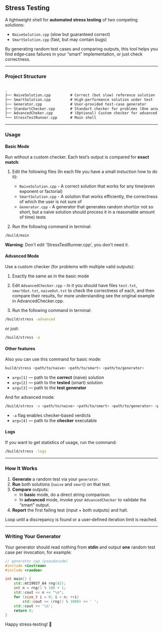 ## Stress Testing

A lightweight shell for **automated stress testing** of two competing solutions:

- `NaiveSolution.cpp` (slow but guaranteed correct)  
- `SmartSolution.cpp` (fast, but may contain bugs)

By generating random test cases and comparing outputs, this tool helps you find edge‑case failures in your “smart” implementation, or just check correctness.

---

### Project Structure

```markdown

.
├── NaiveSolution.cpp         # Correct (but slow) reference solution
├── SmartSolution.cpp         # High‑performance solution under test
├── Generator.cpp             # User‑provided test‑case generator
├── StandartChecker.cpp       # Standart checker for problems (One answer for each test)
├── AdvancedCheker.cpp        # (Optional) Custom checker for advanced problems (Multiple answers for each test)
└── StressTestRunner.cpp      # Main shell

````

---

### Usage

#### Basic Mode

Run without a custom checker. Each test’s output is compared for **exact match**:

1) Edit the following files (In each file you have a small instuction how to do it):
    - `NaiveSolution.cpp` - A correct solution that works for any time(even exponent or factorial)
    - `SmartSolution.cpp` - A solution that works efficiently, the correctness of which the user is not sure of
    - `Generator.cpp` - A generator that generates random short(or not so short, but a naive solution should process it in a reasonable amount of time) tests

2) Run the following command in terminal:

```bash
/build/main
```

**Warning**: Don't edit 'StressTestRunner.cpp', you don't need it.

#### Advanced Mode

Use a custom checker (for problems with multiple valid outputs):

1) Exactly the same as in the basic mode

2) Edit `AdvancedChecker.cpp` - In it you should have files `test.txt`, `smartOut.txt`, `naiveOut.txt` to check the correctness of each, and then compare their results, for more understanding see the original example in AdvancedChecker.cpp.

3) Run the following command in terminal:

```bash
/build/stress -advanced
```

or just:

```bash
/build/stress -a
```

#### Other features

Also you can use this command for basic mode:

```bash
build/stress <path/to/naive> <path/to/smart> <path/to/generator>
```

- `argv[1]` — path to the **correct** (naive) solution
- `argv[2]` — path to the **tested** (smart) solution
- `argv[3]` — path to the **test generator**

And for advanced mode:

```bash
/build/stress -a <path/to/naive> <path/to/smart> <path/to/generator> <path/to/checker>
```

- `-a` flag enables checker‑based verdicts
- `argv[4]` — path to the **checker** executable

#### Logs

If you want to get statistics of usage, run the command:

```bash
/build/stress -logs
```

---

### How It Works

1. **Generate** a random test via your `generator`.
2. **Run** both solutions (`naive` and `smart`) on that test.
3. **Compare** outputs:
   - In **basic** mode, do a direct string comparison.
   - In **advanced** mode, invoke your `AdvancedChecker` to validate the “smart” output.
4. **Report** the first failing test (input + both outputs) and halt.

Loop until a discrepancy is found or a user‑defined iteration limit is reached.

---

### Writing Your Generator

Your generator should read nothing from **stdin** and output **one** random test case per invocation, for example:

```cpp
// generator.cpp (pseudocode)
#include <iostream>
#include <random>

int main() {
    std::mt19937_64 rng(42);
    int n = rng() % 100 + 1;
    std::cout << n << "\n";
    for (size_t i = 0; i < n; ++i)
        std::cout << (rng() % 1000) << ' ';
    std::cout << '\n';
    return 0;
}
```

Happy stress‑testing! 🚀

